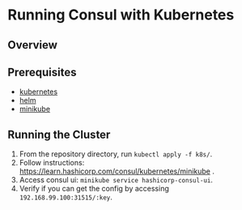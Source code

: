 # Running Consul with Kubernetes
## Overview
## Prerequisites
* [kubernetes](https://kubernetes.io/docs/tasks/tools/install-kubectl)
* [helm](https://helm.sh/docs/intro/install/)
* [minikube](https://kubernetes.io/docs/tasks/tools/install-minikube/)

## Running the Cluster
1. From the repository directory, run `kubectl apply -f k8s/`.
2. Follow instructions: https://learn.hashicorp.com/consul/kubernetes/minikube .
3. Access consul ui: `minikube service hashicorp-consul-ui`.
4. Verify if you can get the config by accessing `192.168.99.100:31515/:key`.
